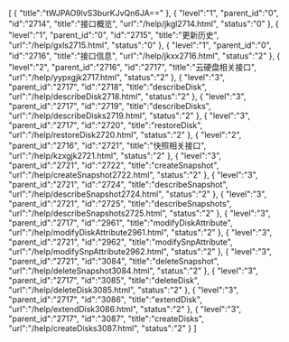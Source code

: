 [
	{
		"title":"tWJPAO9lvS3burKJvQn6JA=="
	},
	{
		"level":"1",
		"parent_id":"0",
		"id":"2714",
		"title":"接口概览",
		"url":"/help/jkgl2714.html",
		"status":"0"
	},
	{
		"level":"1",
		"parent_id":"0",
		"id":"2715",
		"title":"更新历史",
		"url":"/help/gxls2715.html",
		"status":"0"
	},
	{
		"level":"1",
		"parent_id":"0",
		"id":"2716",
		"title":"接口信息",
		"url":"/help/jkxx2716.html",
		"status":"2"
	},
	{
		"level":"2",
		"parent_id":"2716",
		"id":"2717",
		"title":"云硬盘相关接口",
		"url":"/help/yypxgjk2717.html",
		"status":"2"
	},
	{
		"level":"3",
		"parent_id":"2717",
		"id":"2718",
		"title":"describeDisk",
		"url":"/help/describeDisk2718.html",
		"status":"2"
	},
	{
		"level":"3",
		"parent_id":"2717",
		"id":"2719",
		"title":"describeDisks",
		"url":"/help/describeDisks2719.html",
		"status":"2"
	},
	{
		"level":"3",
		"parent_id":"2717",
		"id":"2720",
		"title":"restoreDisk",
		"url":"/help/restoreDisk2720.html",
		"status":"2"
	},
	{
		"level":"2",
		"parent_id":"2716",
		"id":"2721",
		"title":"快照相关接口",
		"url":"/help/kzxgjk2721.html",
		"status":"2"
	},
	{
		"level":"3",
		"parent_id":"2721",
		"id":"2722",
		"title":"createSnapshot",
		"url":"/help/createSnapshot2722.html",
		"status":"2"
	},
	{
		"level":"3",
		"parent_id":"2721",
		"id":"2724",
		"title":"describeSnapshot",
		"url":"/help/describeSnapshot2724.html",
		"status":"2"
	},
	{
		"level":"3",
		"parent_id":"2721",
		"id":"2725",
		"title":"describeSnapshots",
		"url":"/help/describeSnapshots2725.html",
		"status":"2"
	},
	{
		"level":"3",
		"parent_id":"2717",
		"id":"2961",
		"title":"modifyDiskAttribute",
		"url":"/help/modifyDiskAttribute2961.html",
		"status":"2"
	},
	{
		"level":"3",
		"parent_id":"2721",
		"id":"2962",
		"title":"modifySnpAttribute",
		"url":"/help/modifySnpAttribute2962.html",
		"status":"2"
	},
	{
		"level":"3",
		"parent_id":"2721",
		"id":"3084",
		"title":"deleteSnapshot",
		"url":"/help/deleteSnapshot3084.html",
		"status":"2"
	},
	{
		"level":"3",
		"parent_id":"2717",
		"id":"3085",
		"title":"deleteDisk",
		"url":"/help/deleteDisk3085.html",
		"status":"2"
	},
	{
		"level":"3",
		"parent_id":"2717",
		"id":"3086",
		"title":"extendDisk",
		"url":"/help/extendDisk3086.html",
		"status":"2"
	},
	{
		"level":"3",
		"parent_id":"2717",
		"id":"3087",
		"title":"createDisks",
		"url":"/help/createDisks3087.html",
		"status":"2"
	}
]